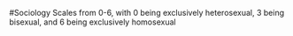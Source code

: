 #Sociology 
Scales from 0-6, with 0 being exclusively heterosexual, 3 being bisexual, and 6 being exclusively homosexual